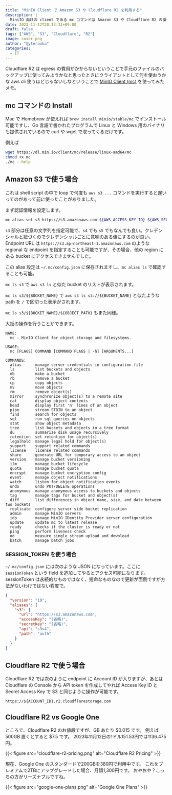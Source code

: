 ```yaml
---
title: "MinIO Client で Amazon S3 や Cloudflare R2 を利用する"
description: |
  MiniIO 向けの client である mc コマンドは Amazon S3 や Cloudflare R2 の操作にも使える
date: 2023-11-12T20:13:31+09:00
draft: false
tags: ["AWS", "S3", "Cloudflare", "R2"]
image: cover.png
author: "@yteraoka"
categories:
  - IT
---
```


Cloudflare R2 は egress の費用がかからないということで手元のファイルのバックアップに使ってみようかなと思ったときにクライアントとして何を使おうかな aws cli 使うほどじゃないしなということで [MinIO Client (mc)](https://github.com/minio/mc) を使ってみたメモ。

## mc コマンドの Install

Mac で Homebrew が使えれば `brew install minio/stable/mc` でインストール可能ですし、Go 言語で書かれたプログラムで Linux と Windows 用のバイナリも提供されているので curl や wget で取ってくるだけです。

例えば

```bash
wget https://dl.min.io/client/mc/release/linux-amd64/mc
chmod +x mc
./mc --help
```


## Amazon S3 で使う場合

これは shell script の中で loop で何度も `aws s3 ...` コマンドを実行すると遅いってのがあって前に使ったことがありました。

まず認証情報を設定します。

```bash
mc alias set s3 https://s3.amazonaws.com ${AWS_ACCESS_KEY_ID} ${AWS_SECRET_ACCESS_KEY}
```

`s3` 部分は任意の文字列を指定可能で、`s4` でも `s5` でもなんでも良い。クレデンシャルと紐づくのでクレデンシャルごとに意味のある値にするのが良い。
Endpoint URL は `https://s3.ap-northeast-1.amazonaws.com` のような regional な endpoint を指定することも可能ですが、その場合、他の region にある bucket にアクセスできませんでした。

この alias 設定は `~/.mc/config.json` に保存されますし、`mc alias ls` で確認することも可能。

`mc ls s3` で `aws s3 ls` と似た bucket のリストが表示されます。

`mc ls s3/${BUCKET_NAME}` で `aws s3 ls s3://${BUCKET_NAME}` と似たような path を `/` で区切った表示がされます。

`mc ls s3/${BUCKET_NAME}/${OBJECT_PATH}` もまた同様。

大抵の操作を行うことができます。

```
NAME:
  mc - MinIO Client for object storage and filesystems.

USAGE:
  mc [FLAGS] COMMAND [COMMAND FLAGS | -h] [ARGUMENTS...]

COMMANDS:
  alias      manage server credentials in configuration file
  ls         list buckets and objects
  mb         make a bucket
  rb         remove a bucket
  cp         copy objects
  mv         move objects
  rm         remove object(s)
  mirror     synchronize object(s) to a remote site
  cat        display object contents
  head       display first 'n' lines of an object
  pipe       stream STDIN to an object
  find       search for objects
  sql        run sql queries on objects
  stat       show object metadata
  tree       list buckets and objects in a tree format
  du         summarize disk usage recursively
  retention  set retention for object(s)
  legalhold  manage legal hold for object(s)
  support    support related commands
  license    license related commands
  share      generate URL for temporary access to an object
  version    manage bucket versioning
  ilm        manage bucket lifecycle
  quota      manage bucket quota
  encrypt    manage bucket encryption config
  event      manage object notifications
  watch      listen for object notification events
  undo       undo PUT/DELETE operations
  anonymous  manage anonymous access to buckets and objects
  tag        manage tags for bucket and object(s)
  diff       list differences in object name, size, and date between two buckets
  replicate  configure server side bucket replication
  admin      manage MinIO servers
  idp        manage MinIO IDentity Provider server configuration
  update     update mc to latest release
  ready      checks if the cluster is ready or not
  ping       perform liveness check
  od         measure single stream upload and download
  batch      manage batch jobs
```

### SESSION\_TOKEN を使う場合

`~/.mc/config.json` には次のような JSON になっています。ここに `sessionToken` という field を追加してやるとアクセス可能になります。sessionToken は永続的なものではなく、短命なものなので更新が面倒ですが方法がないわけではない程度で。

```json
{
  "version": "10",
  "aliases": {
    "s3": {
      "url": "https://s3.amazonaws.com",
      "accessKey": "(省略)",
      "secretKey": "(省略)",
      "api": "s3v4",
      "path": "auth"
    }
  }
}
```

## Cloudflare R2 で使う場合

Cloudflare R2 では次のように endpoint に Account ID が入りますが、あとは Cloudflare の Console から API token を作成してやれば Access Key ID と Secret Access Key で S3 と同じように操作が可能です。


```
https://${ACCOUNT_ID}.r2.cloudflarestorage.com
```

## Cloudflare R2 vs Google One

ところで、Cloudflare R2 のお値段ですが、GB あたり $0.015 です。
例えば 500GB 置くとすると $7.5 です。
2023年11月12日の1ドル151.53円では1136.475円。

{{< figure src="cloudflare-r2-pricing.png" alt="Cloudflare R2 Pricing" >}}

現在、Google One のスタンダードで200GBを380円で利用中です。
これをプレミアムで2TBにアップグレードした場合、月額1,300円です。
おやおや？こっちの方がリーズナブルですね。

{{< figure src="google-one-plans.png" alt="Google One Plans" >}}

